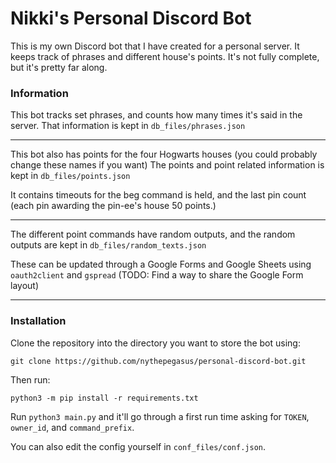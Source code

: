 # Nikki's Personal Discord Bot
This is my own Discord bot that I have created for a personal server. It keeps track of phrases and different house's points. It's not fully complete, but it's pretty far along.
### Information
This bot tracks set phrases, and counts how many times it's said in the server.
That information is kept in `db_files/phrases.json`
___
This bot also has points for the four Hogwarts houses (you could probably change these names if you want)
The points and point related information is kept in `db_files/points.json`

It contains timeouts for the beg command is held, and the last pin count (each pin awarding the pin-ee's house 50 points.)
___
The different point commands have random outputs, and the random outputs are kept in `db_files/random_texts.json`

These can be updated through a Google Forms and Google Sheets using `oauth2client` and `gspread` (TODO: Find a way to share the Google Form layout)
___
### Installation
Clone the repository into the directory you want to store the bot using:

`git clone https://github.com/nythepegasus/personal-discord-bot.git`

Then run:

`python3 -m pip install -r requirements.txt`

Run `python3 main.py` and it'll go through a first run time asking for `TOKEN`, `owner_id`, and `command_prefix`.

You can also edit the config yourself in `conf_files/conf.json`.
